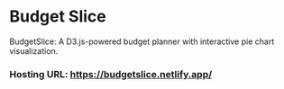 # Budget Slice
BudgetSlice: A D3.js-powered budget planner with interactive pie chart visualization.

### Hosting URL: https://budgetslice.netlify.app/
